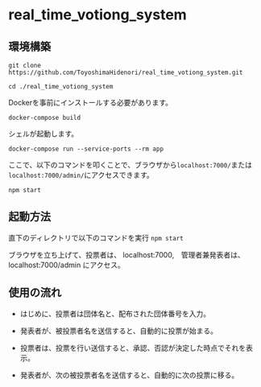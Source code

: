 # real_time_votiong_system


## 環境構築


```shell script
git clone https://github.com/ToyoshimaHidenori/real_time_votiong_system.git
```

```shell script
cd ./real_time_votiong_system
```

Dockerを事前にインストールする必要があります。

```shell script
docker-compose build
```

シェルが起動します。
```shell script
docker-compose run --service-ports --rm app
```
ここで、以下のコマンドを叩くことで、ブラウザから```localhost:7000/```または```localhost:7000/admin/```にアクセスできます。
```shell script
npm start
```

## 起動方法
直下のディレクトリで以下のコマンドを実行
```npm start```

ブラウザを立ち上げて、投票者は、
localhost:7000,　管理者兼発表者は、
localhost:7000/admin
にアクセス。

## 使用の流れ
- はじめに、投票者は団体名と、配布された団体番号を入力。

- 発表者が、被投票者名を送信すると、自動的に投票が始まる。

- 投票者は、投票を行い送信すると、承認、否認が決定した時点でそれを表示。

- 発表者が、次の被投票者名を送信すると、自動的に次の投票に移る。
